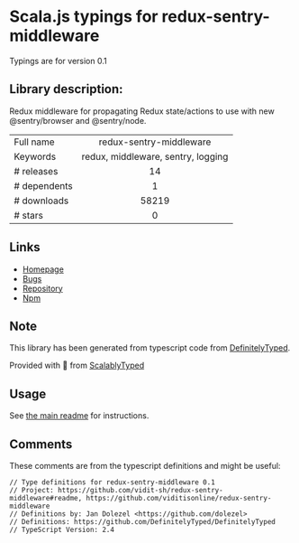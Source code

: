 
# Scala.js typings for redux-sentry-middleware

Typings are for version 0.1

## Library description:
Redux middleware for propagating Redux state/actions to use with new @sentry/browser and @sentry/node.

|                    |                 |
| ------------------ | :-------------: |
| Full name          | redux-sentry-middleware |
| Keywords           | redux, middleware, sentry, logging |
| # releases         | 14 |
| # dependents       | 1 |
| # downloads        | 58219 |
| # stars            | 0 |

## Links
- [Homepage](https://github.com/ViditIsOnline/redux-sentry-middleware#readme)
- [Bugs](https://github.com/ViditIsOnline/redux-sentry-middleware/issues)
- [Repository](https://github.com/ViditIsOnline/redux-sentry-middleware)
- [Npm](https://www.npmjs.com/package/redux-sentry-middleware)
    


## Note
This library has been generated from typescript code from [DefinitelyTyped](https://definitelytyped.org).

Provided with :purple_heart: from [ScalablyTyped](https://github.com/oyvindberg/ScalablyTyped)

## Usage
See [the main readme](../../readme.md) for instructions.

## Comments

These comments are from the typescript definitions and might be useful:
```
// Type definitions for redux-sentry-middleware 0.1
// Project: https://github.com/vidit-sh/redux-sentry-middleware#readme, https://github.com/viditisonline/redux-sentry-middleware
// Definitions by: Jan Dolezel <https://github.com/dolezel>
// Definitions: https://github.com/DefinitelyTyped/DefinitelyTyped
// TypeScript Version: 2.4

```

